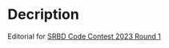 # Decription

Editorial for [SRBD Code Contest 2023 Round 1](https://www.hackerrank.com/contests/srbd-code-contest-2023-round-1/challenges)
